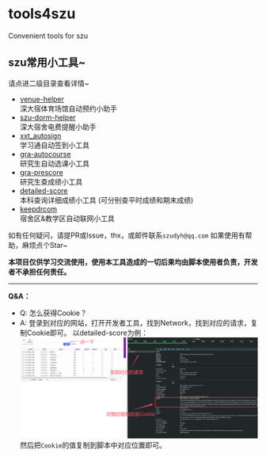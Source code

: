 # tools4szu
Convenient tools for szu


szu常用小工具~
---
请点进二级目录查看详情~

- [venue-helper](venue-helper)  
  深大宿体育场馆自动预约小助手
- [szu-dorm-helper](szu-dorm-helper)  
  深大宿舍电费提醒小助手
- [xxt_autosign](xxt_autosign)  
  学习通自动签到小工具
- [gra-autocourse](gra-autocourse)  
  研究生自动选课小工具
- [gra-prescore](gra-prescore)  
  研究生查成绩小工具
- [detailed-score](detailed-score)  
  本科查询详细成绩小工具 (可分别查平时成绩和期末成绩)
- [keepdrcom](keepdrcom)  
  宿舍区&教学区自动联网小工具

如有任何疑问，请提PR或Issue，thx，或邮件联系`szudyh@qq.com`
如果使用有帮助，麻烦点个Star~

**本项目仅供学习交流使用，使用本工具造成的一切后果均由脚本使用者负责，开发者不承担任何责任。**


---
**Q&A：**
- Q: 怎么获得Cookie？
- A: 登录到对应的网站，打开开发者工具，找到Network，找到对应的请求，复制Cookie即可。 以detailed-score为例：
![img.png](img.png)
然后把`Cookie`的值复制到脚本中对应位置即可。
